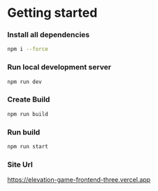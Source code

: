 # Getting started

### Install all dependencies
```bash
npm i --force
```

### Run local development server
``` bash 
npm run dev
```

### Create Build
``` bash
npm run build
```
### Run build
```bash
npm run start
```

### Site Url
https://elevation-game-frontend-three.vercel.app